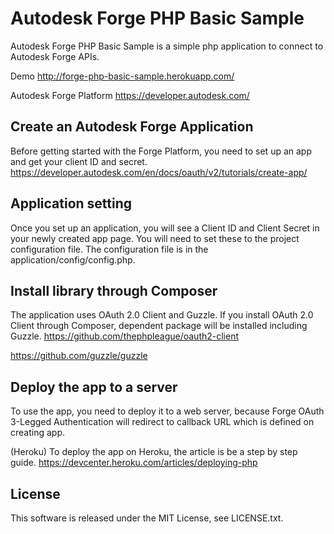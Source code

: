 # Autodesk Forge PHP Basic Sample
Autodesk Forge PHP Basic Sample is a simple php application to connect to Autodesk Forge APIs. 

Demo http://forge-php-basic-sample.herokuapp.com/

Autodesk Forge Platform https://developer.autodesk.com/

## Create an Autodesk Forge Application
Before getting started with the Forge Platform, you need to set up an app and get your client ID and secret.
https://developer.autodesk.com/en/docs/oauth/v2/tutorials/create-app/

## Application setting
Once you set up an application, you will see a Client ID and Client Secret in your newly created app page.
You will need to set these to the project configuration file.
The configuration file is in the application/config/config.php.

## Install library through Composer
The application uses OAuth 2.0 Client and Guzzle.
If you install OAuth 2.0 Client through Composer, dependent package will be installed including Guzzle.
https://github.com/thephpleague/oauth2-client

https://github.com/guzzle/guzzle

## Deploy the app to a server
To use the app, you need to deploy it to a web server, because Forge OAuth 3-Legged Authentication will redirect to callback URL which is defined on creating app.

(Heroku) To deploy the app on Heroku, the article is be a step by step guide. 
https://devcenter.heroku.com/articles/deploying-php

## License
This software is released under the MIT License, see LICENSE.txt.
